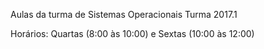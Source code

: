 Aulas da turma de Sistemas Operacionais Turma 2017.1

Horários: Quartas (8:00 às 10:00) e Sextas (10:00 às 12:00)
